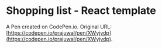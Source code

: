 # Shopping list - React template

A Pen created on CodePen.io. Original URL: [https://codepen.io/prajuwal/pen/XWyjvdp](https://codepen.io/prajuwal/pen/XWyjvdp).

